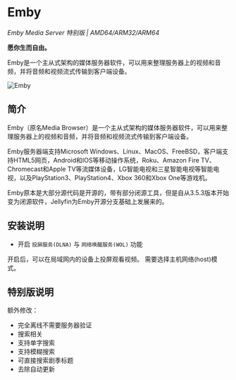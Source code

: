 # Emby

_Emby Media Server 特别版 | AMD64/ARM32/ARM64_

**愿你生而自由。**

Emby是一个主从式架构的媒体服务器软件，可以用来整理服务器上的视频和音频，并将音频和视频流式传输到客户端设备。

![Emby](https://emby.media/resources/Devices-Background-Image.png)

## 简介

Emby（原名Media Browser）是一个主从式架构的媒体服务器软件，可以用来整理服务器上的视频和音频，并将音频和视频流式传输到客户端设备。

Emby服务器端支持Microsoft Windows、Linux、MacOS、FreeBSD，客户端支持HTML5网页，Android和IOS等移动操作系统，Roku、Amazon Fire
TV、Chromecast和Apple TV等流媒体设备，LG智能电视和三星智能电视等智能电视，以及PlayStation3、PlayStation4、Xbox 360和Xbox
One等游戏机。

Emby原本是大部分源代码是开源的，带有部分闭源工具，但是自从3.5.3版本开始变为闭源软件，Jellyfin为Emby开源分支基础上发展来的。

## 安装说明

+ 开启 `投屏服务(DLNA)` 与 `网络唤醒服务(WOL)` 功能

开启后，可以在局域网内的设备上投屏观看视频。 需要选择主机网络(host)模式。

## 特别版说明

额外修改：

+ 完全离线不需要服务器验证
+ 搜索相关
+ 支持单字搜索
+ 支持模糊搜索
+ 可直接搜索剧季标题
+ 去除自动更新
